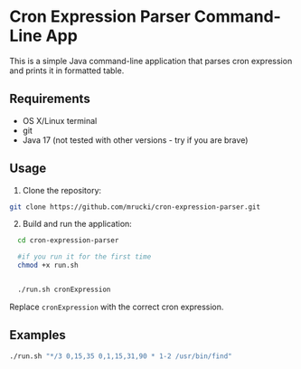 # Cron Expression Parser Command-Line App

This is a simple Java command-line application that parses cron expression and prints it in formatted table.

## Requirements

- OS X/Linux terminal
- git
- Java 17 (not tested with other versions - try if you are brave)

## Usage

1. Clone the repository:

```bash
git clone https://github.com/mrucki/cron-expression-parser.git
```

2. Build and run the application:

```bash
  cd cron-expression-parser

  #if you run it for the first time
  chmod +x run.sh


  ./run.sh cronExpression
```

Replace `cronExpression` with the correct cron expression.

## Examples
```bash
./run.sh "*/3 0,15,35 0,1,15,31,90 * 1-2 /usr/bin/find"
```